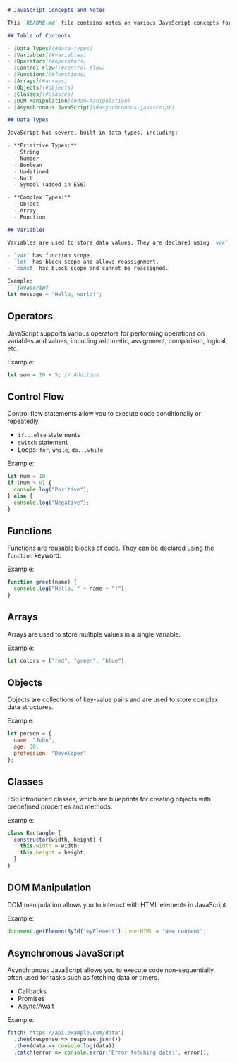 ```markdown
# JavaScript Concepts and Notes

This `README.md` file contains notes on various JavaScript concepts for quick reference.

## Table of Contents

- [Data Types](#data-types)
- [Variables](#variables)
- [Operators](#operators)
- [Control Flow](#control-flow)
- [Functions](#functions)
- [Arrays](#arrays)
- [Objects](#objects)
- [Classes](#classes)
- [DOM Manipulation](#dom-manipulation)
- [Asynchronous JavaScript](#asynchronous-javascript)

## Data Types

JavaScript has several built-in data types, including:

- **Primitive Types:**
  - String
  - Number
  - Boolean
  - Undefined
  - Null
  - Symbol (added in ES6)

- **Complex Types:**
  - Object
  - Array
  - Function

## Variables

Variables are used to store data values. They are declared using `var`, `let`, or `const`.

- `var` has function scope.
- `let` has block scope and allows reassignment.
- `const` has block scope and cannot be reassigned.

Example:
```javascript
let message = "Hello, world!";
```

## Operators

JavaScript supports various operators for performing operations on variables and values, including arithmetic, assignment, comparison, logical, etc.

Example:
```javascript
let sum = 10 + 5; // Addition
```

## Control Flow

Control flow statements allow you to execute code conditionally or repeatedly.

- `if...else` statements
- `switch` statement
- Loops: `for`, `while`, `do...while`

Example:
```javascript
let num = 10;
if (num > 0) {
  console.log("Positive");
} else {
  console.log("Negative");
}
```

## Functions

Functions are reusable blocks of code. They can be declared using the `function` keyword.

Example:
```javascript
function greet(name) {
  console.log("Hello, " + name + "!");
}
```

## Arrays

Arrays are used to store multiple values in a single variable.

Example:
```javascript
let colors = ["red", "green", "blue"];
```

## Objects

Objects are collections of key-value pairs and are used to store complex data structures.

Example:
```javascript
let person = {
  name: "John",
  age: 30,
  profession: "Developer"
};
```

## Classes

ES6 introduced classes, which are blueprints for creating objects with predefined properties and methods.

Example:
```javascript
class Rectangle {
  constructor(width, height) {
    this.width = width;
    this.height = height;
  }
}
```

## DOM Manipulation

DOM manipulation allows you to interact with HTML elements in JavaScript.

Example:
```javascript
document.getElementById("myElement").innerHTML = "New content";
```

## Asynchronous JavaScript

Asynchronous JavaScript allows you to execute code non-sequentially, often used for tasks such as fetching data or timers.

- Callbacks
- Promises
- Async/Await

Example:
```javascript
fetch('https://api.example.com/data')
  .then(response => response.json())
  .then(data => console.log(data))
  .catch(error => console.error('Error fetching data:', error));
```

